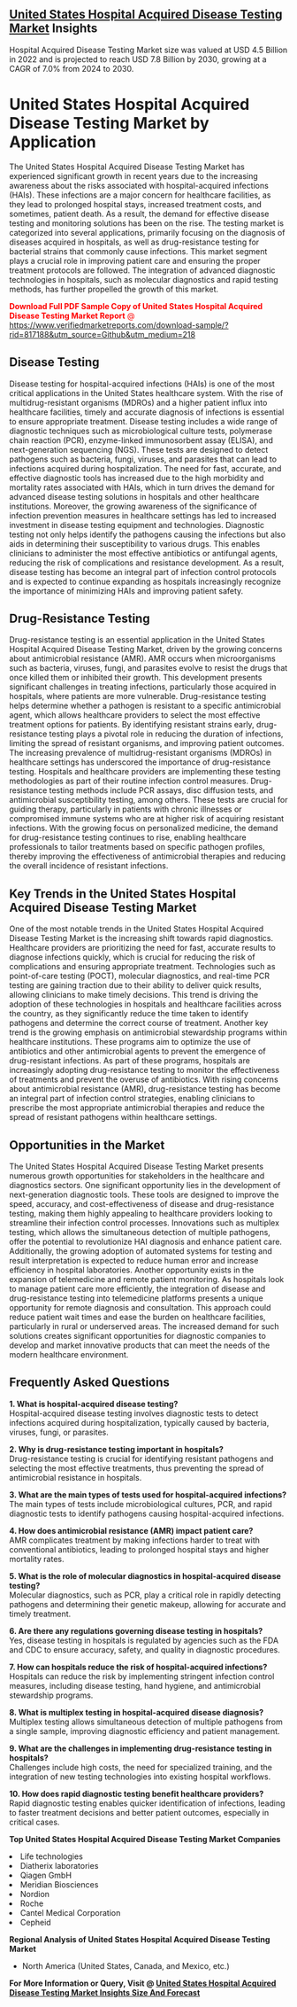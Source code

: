 <h2><a href="https://www.verifiedmarketreports.com/download-sample/?rid=817188&amp;utm_source=Github&amp;utm_medium=218" target="_blank">United States Hospital Acquired Disease Testing Market</a> Insights</h2><p>Hospital Acquired Disease Testing Market size was valued at USD 4.5 Billion in 2022 and is projected to reach USD 7.8 Billion by 2030, growing at a CAGR of 7.0% from 2024 to 2030.</p><p><h1>United States Hospital Acquired Disease Testing Market by Application</h1> <p>The United States Hospital Acquired Disease Testing Market has experienced significant growth in recent years due to the increasing awareness about the risks associated with hospital-acquired infections (HAIs). These infections are a major concern for healthcare facilities, as they lead to prolonged hospital stays, increased treatment costs, and sometimes, patient death. As a result, the demand for effective disease testing and monitoring solutions has been on the rise. The testing market is categorized into several applications, primarily focusing on the diagnosis of diseases acquired in hospitals, as well as drug-resistance testing for bacterial strains that commonly cause infections. This market segment plays a crucial role in improving patient care and ensuring the proper treatment protocols are followed. The integration of advanced diagnostic technologies in hospitals, such as molecular diagnostics and rapid testing methods, has further propelled the growth of this market. <p><span class=""><span style="color: #ff0000;"><strong>Download Full PDF Sample Copy of United States Hospital Acquired Disease Testing Market Report</strong> @ </span><a href="https://www.verifiedmarketreports.com/download-sample/?rid=817188&amp;utm_source=Github&amp;utm_medium=218" target="_blank">https://www.verifiedmarketreports.com/download-sample/?rid=817188&amp;utm_source=Github&amp;utm_medium=218</a></span></p></p> <h2>Disease Testing</h2> <p>Disease testing for hospital-acquired infections (HAIs) is one of the most critical applications in the United States healthcare system. With the rise of multidrug-resistant organisms (MDROs) and a higher patient influx into healthcare facilities, timely and accurate diagnosis of infections is essential to ensure appropriate treatment. Disease testing includes a wide range of diagnostic techniques such as microbiological culture tests, polymerase chain reaction (PCR), enzyme-linked immunosorbent assay (ELISA), and next-generation sequencing (NGS). These tests are designed to detect pathogens such as bacteria, fungi, viruses, and parasites that can lead to infections acquired during hospitalization. The need for fast, accurate, and effective diagnostic tools has increased due to the high morbidity and mortality rates associated with HAIs, which in turn drives the demand for advanced disease testing solutions in hospitals and other healthcare institutions. Moreover, the growing awareness of the significance of infection prevention measures in healthcare settings has led to increased investment in disease testing equipment and technologies. Diagnostic testing not only helps identify the pathogens causing the infections but also aids in determining their susceptibility to various drugs. This enables clinicians to administer the most effective antibiotics or antifungal agents, reducing the risk of complications and resistance development. As a result, disease testing has become an integral part of infection control protocols and is expected to continue expanding as hospitals increasingly recognize the importance of minimizing HAIs and improving patient safety.</p> <h2>Drug-Resistance Testing</h2> <p>Drug-resistance testing is an essential application in the United States Hospital Acquired Disease Testing Market, driven by the growing concerns about antimicrobial resistance (AMR). AMR occurs when microorganisms such as bacteria, viruses, fungi, and parasites evolve to resist the drugs that once killed them or inhibited their growth. This development presents significant challenges in treating infections, particularly those acquired in hospitals, where patients are more vulnerable. Drug-resistance testing helps determine whether a pathogen is resistant to a specific antimicrobial agent, which allows healthcare providers to select the most effective treatment options for patients. By identifying resistant strains early, drug-resistance testing plays a pivotal role in reducing the duration of infections, limiting the spread of resistant organisms, and improving patient outcomes. The increasing prevalence of multidrug-resistant organisms (MDROs) in healthcare settings has underscored the importance of drug-resistance testing. Hospitals and healthcare providers are implementing these testing methodologies as part of their routine infection control measures. Drug-resistance testing methods include PCR assays, disc diffusion tests, and antimicrobial susceptibility testing, among others. These tests are crucial for guiding therapy, particularly in patients with chronic illnesses or compromised immune systems who are at higher risk of acquiring resistant infections. With the growing focus on personalized medicine, the demand for drug-resistance testing continues to rise, enabling healthcare professionals to tailor treatments based on specific pathogen profiles, thereby improving the effectiveness of antimicrobial therapies and reducing the overall incidence of resistant infections.</p> <h2>Key Trends in the United States Hospital Acquired Disease Testing Market</h2> <p>One of the most notable trends in the United States Hospital Acquired Disease Testing Market is the increasing shift towards rapid diagnostics. Healthcare providers are prioritizing the need for fast, accurate results to diagnose infections quickly, which is crucial for reducing the risk of complications and ensuring appropriate treatment. Technologies such as point-of-care testing (POCT), molecular diagnostics, and real-time PCR testing are gaining traction due to their ability to deliver quick results, allowing clinicians to make timely decisions. This trend is driving the adoption of these technologies in hospitals and healthcare facilities across the country, as they significantly reduce the time taken to identify pathogens and determine the correct course of treatment. Another key trend is the growing emphasis on antimicrobial stewardship programs within healthcare institutions. These programs aim to optimize the use of antibiotics and other antimicrobial agents to prevent the emergence of drug-resistant infections. As part of these programs, hospitals are increasingly adopting drug-resistance testing to monitor the effectiveness of treatments and prevent the overuse of antibiotics. With rising concerns about antimicrobial resistance (AMR), drug-resistance testing has become an integral part of infection control strategies, enabling clinicians to prescribe the most appropriate antimicrobial therapies and reduce the spread of resistant pathogens within healthcare settings.</p> <h2>Opportunities in the Market</h2> <p>The United States Hospital Acquired Disease Testing Market presents numerous growth opportunities for stakeholders in the healthcare and diagnostics sectors. One significant opportunity lies in the development of next-generation diagnostic tools. These tools are designed to improve the speed, accuracy, and cost-effectiveness of disease and drug-resistance testing, making them highly appealing to healthcare providers looking to streamline their infection control processes. Innovations such as multiplex testing, which allows the simultaneous detection of multiple pathogens, offer the potential to revolutionize HAI diagnosis and enhance patient care. Additionally, the growing adoption of automated systems for testing and result interpretation is expected to reduce human error and increase efficiency in hospital laboratories. Another opportunity exists in the expansion of telemedicine and remote patient monitoring. As hospitals look to manage patient care more efficiently, the integration of disease and drug-resistance testing into telemedicine platforms presents a unique opportunity for remote diagnosis and consultation. This approach could reduce patient wait times and ease the burden on healthcare facilities, particularly in rural or underserved areas. The increased demand for such solutions creates significant opportunities for diagnostic companies to develop and market innovative products that can meet the needs of the modern healthcare environment.</p> <h2>Frequently Asked Questions</h2> <p><b>1. What is hospital-acquired disease testing?</b><br>Hospital-acquired disease testing involves diagnostic tests to detect infections acquired during hospitalization, typically caused by bacteria, viruses, fungi, or parasites.</p> <p><b>2. Why is drug-resistance testing important in hospitals?</b><br>Drug-resistance testing is crucial for identifying resistant pathogens and selecting the most effective treatments, thus preventing the spread of antimicrobial resistance in hospitals.</p> <p><b>3. What are the main types of tests used for hospital-acquired infections?</b><br>The main types of tests include microbiological cultures, PCR, and rapid diagnostic tests to identify pathogens causing hospital-acquired infections.</p> <p><b>4. How does antimicrobial resistance (AMR) impact patient care?</b><br>AMR complicates treatment by making infections harder to treat with conventional antibiotics, leading to prolonged hospital stays and higher mortality rates.</p> <p><b>5. What is the role of molecular diagnostics in hospital-acquired disease testing?</b><br>Molecular diagnostics, such as PCR, play a critical role in rapidly detecting pathogens and determining their genetic makeup, allowing for accurate and timely treatment.</p> <p><b>6. Are there any regulations governing disease testing in hospitals?</b><br>Yes, disease testing in hospitals is regulated by agencies such as the FDA and CDC to ensure accuracy, safety, and quality in diagnostic procedures.</p> <p><b>7. How can hospitals reduce the risk of hospital-acquired infections?</b><br>Hospitals can reduce the risk by implementing stringent infection control measures, including disease testing, hand hygiene, and antimicrobial stewardship programs.</p> <p><b>8. What is multiplex testing in hospital-acquired disease diagnosis?</b><br>Multiplex testing allows simultaneous detection of multiple pathogens from a single sample, improving diagnostic efficiency and patient management.</p> <p><b>9. What are the challenges in implementing drug-resistance testing in hospitals?</b><br>Challenges include high costs, the need for specialized training, and the integration of new testing technologies into existing hospital workflows.</p> <p><b>10. How does rapid diagnostic testing benefit healthcare providers?</b><br>Rapid diagnostic testing enables quicker identification of infections, leading to faster treatment decisions and better patient outcomes, especially in critical cases.</p> </p><p><strong>Top United States Hospital Acquired Disease Testing Market Companies</strong></p><div data-test-id=""><p><li>Life technologies</li><li> Diatherix laboratories</li><li> Qiagen GmbH</li><li> Meridian Biosciences</li><li> Nordion</li><li> Roche</li><li> Cantel Medical Corporation</li><li> Cepheid</li></p><div><strong>Regional Analysis of&nbsp;United States Hospital Acquired Disease Testing Market</strong></div><ul><li dir="ltr"><p dir="ltr">North America&nbsp;(United States, Canada, and Mexico, etc.)</p></li></ul><p><strong>For More Information or Query, Visit @&nbsp;</strong><strong><a href="https://www.verifiedmarketreports.com/product/hospital-acquired-disease-testing-market/?utm_source=Github&amp;utm_medium=218" target="_blank">United States Hospital Acquired Disease Testing Market Insights Size And Forecast</a></strong></p></div>
